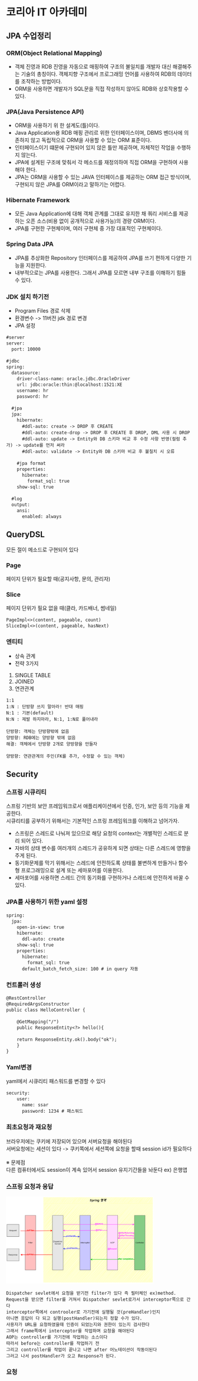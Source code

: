 # **코리아 IT 아카데미**
## JPA 수업정리

### ORM(Object Relational Mapping)
- 객체 진영과 RDB 진영을 자동으로 매핑하여 구조의 불일치를 개발자 대신 해결해주는 기술의 총칭이다. 객체지향 구조에서 프로그래밍 언어를 사용하여 RDB의 데이터를 조작하는 방법이다.
- ORM을 사용하면 개발자가 SQL문을 직접 작성하지 않아도 RDB와 상호작용할 수 있다.

### JPA(Java Persistence API)
- ORM을 사용하기 위 한 설계도(틀)이다.
- Java Application용 RDB 매핑 관리르 위한 인터페이스이며, DBMS 벤더사에 의존하지 않고 독립적으로 ORM을 사용할 수 있는 ORM 표준이다.
- 인터페이스이기 떄문에 구현되어 있지 않은 틀만 제공하며, 자체적인 작업을 수행하지 않는다.
- JPA에 설계된 구조에 맞춰서 각 메소드를 재정의하여 직접 ORM을 구현하여 사용해야 한다.
- JPA는 ORM을 사용할 수 있는 JAVA 인터페이스를 제공하는 ORM 접근 방식이며, 구현되지 않은 JPA를 ORM이라고 말하기는 어렵다.

### Hibernate Framework
- 모든 Java Application에 대해 객체 관계를 그대로 유지한 채 쿼리 서비스를 제공하는 오픈 소스(비용 없이 공개적으로 사용가능)의 경량 ORM이다.
- JPA를 구현한 구현체이며, 여러 구현체 중 가장 대표적인 구현체이다.

### Spring Data JPA
- JPA를 추상화한 Repository 인터페이스를 제공하여 JPA를 쓰기 편하게 다양한 기능을 지원한다.
- 내부적으로는 JPA를 사용한다. 그래서 JPA를 모르면 내부 구조를 이해하기 힘들 수 있다.

### JDK 설치 하기전
- Program Files 경로 삭제
- 환경변수 -> 11버전 jdk 경로 변경
- JPA 설정
```
#server
server:
  port: 10000

#jdbc
spring:
  datasource:
    driver-class-name: oracle.jdbc.OracleDriver
    url: jdbc:oracle:thin:@localhost:1521:XE
    username: hr
    password: hr

  #jpa
  jpa:
    hibernate:
      #ddl-auto: create -> DROP 후 CREATE
      #ddl-auto: create-drop -> DROP 후 CREATE 후 DROP, DML 사용 시 DROP
      #ddl-auto: update -> Entity와 DB 스키마 비교 후 수정 사항 반영(컬럼 추가) -> update를 먼저 써라
      #ddl-auto: validate -> Entity와 DB 스키마 비교 후 불칠치 시 오류

    #jpa format
    properties:
      hibernate:
        format_sql: true
    show-sql: true

  #log
  output:
    ansi:
      enabled: always
```

## QueryDSL
모든 절이 메소드로 구현되어 있다

### Page
페이지 단위가 필요할 때(공지사항, 문의, 관리자)

### Slice
페이지 단위가 필요 없을 때(클라, 카드배너, 썸네일)
```
PageImpl<>(content, pageable, count)
SliceImpl<>(content, pageable, hasNext)
```

### 엔티티
- 상속 관계
- 전략 3가지
1. SINGLE TABLE
2. JOINED
3. 연관관계
```
1:1
1:N : 단방향 쓰지 말아라! 반대 매핑
N:1 : 기본(default)
N:N : 제발 하지마라, N:1, 1:N로 풀어내라

단방향: 객체는 단방향밖에 없음
양방향: RDB에는 양방향 밖에 없음
해결: 객체에서 단방향 2개로 양방향을 만들자

양방향: 연관관계의 주인(FK를 추가, 수정할 수 있는 객체)
```

## Security
### 스프링 시큐리티
스프링 기반의 보안 프레임워크로서 애플리케이션에서 인증, 인가, 보안 등의 기능을 제공한다. <br>
시큐리티를 공부하기 위해서는 기본적인 스프링 프레임워크를 이해하고 넘어가자.
- 스프링은 스레드로 나눠져 있으므로 해당 요청의 context는 개별적인 스레드로 분리 되어 있다.
- 자바의 상태 변수를 여러개의 스레드가 공유하게 되면 상태는 다른 스레드에 영향을 주게 된다.
- 동기화문제를 막기 위해서는 스레드에 안전하도록 상태를 불변하게 만들거나 함수형 프로그래밍으로 설계 또는 세마포어를 이용한다.
- 세마포어를 사용하면 스레드 간의 동기화를 구현하거나 스레드에 안전하게 바꿀 수 있다.

### JPA를 사용하기 위한 yaml 설정
```
spring:
  jpa:
    open-in-view: true
    hibernate:
      ddl-auto: create
    show-sql: true
    properties:
      hibernate:
        format_sql: true
      default_batch_fetch_size: 100 # in query 자동
```

### 컨트롤러 생성
```
@RestController
@RequiredArgsConstructor
public class HelloController {
    
    @GetMapping("/")
    public ResponseEntity<?> hello(){
        
    return ResponseEntity.ok().body("ok");
    }
}
```

### Yaml변경
yaml에서 시큐리티 패스워드를 변경할 수 있다
```
security:
    user:
      name: ssar
      password: 1234 # 패스워드
```

### 최초요청과 재요청
브라우저에는 쿠키에 저장되어 있으며 서버요청을 해야된다 <br>
서버요청에는 세션이 있다 -> 쿠키쪽에서 세션쪽에 요청을 할때 session id가 필요하다 <br> <br>
※ 문제점 <br>
다른 컴퓨터에서도 session이 계속 있어서 session 유지기간들을 놔둔다 ex) 은행앱

### 스프링 요청과 응답
<a href="#">
	<img src="/images/filter.png" width="400px" alt="image">
</a>

```
Dispatcher sevlet에서 요청을 받기전 filter가 있다 즉 필터체인 ex)method.
Request을 받으면 filter를 거쳐서 Dispatcher sevlet로가서 interceptor쪽으로 간다 
interceptor쪽에서 controoler로 가기전에 실행될 것(preHandler)인지 
아니면 응답이 다 되고 실행(postHandler)되는지 정할 수가 있다.
사용자가 URL을 요청하였을때 인증이 되었는지와 권한이 있는지 검사한다
그래서 frame쪽에서 interceptor를 작업하며 요청을 해야된다
AOP는 controller를 가기전에 작업하는 소스이다
따라서 before는 controller를 작업하기 전 
그리고 controller를 작업이 끝나고 나면 after 어노테이션이 작동이된다
그러고 나서 postHandler가 오고 Response가 된다.
```

### 요청

